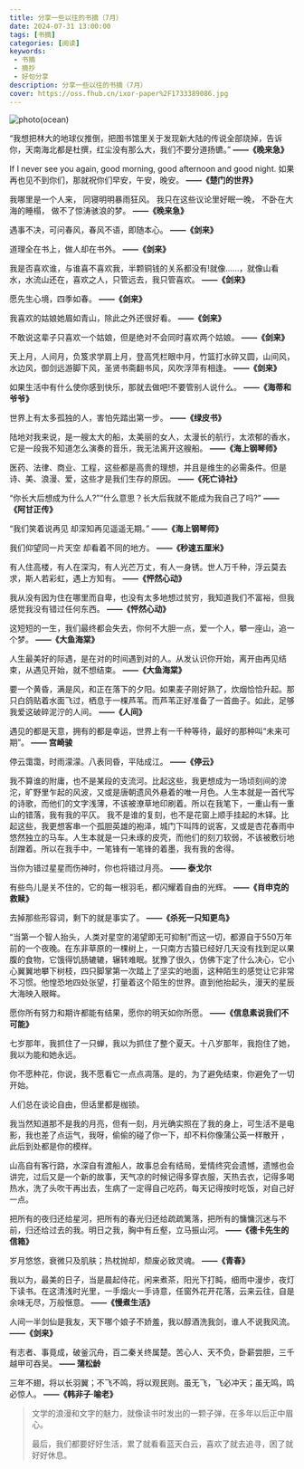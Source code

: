 ```yaml
---
title: 分享一些以往的书摘（7月）
date: 2024-07-31 13:00:00
tags: [书摘]
categories: [阅读]
keywords:
 - 书摘
 - 摘抄
 - 好句分享
description: 分享一些以往的书摘（7月）
cover: https://oss.fhub.cn/ixor-paper%2F1733389086.jpg
---
```


![photo(ocean)](https://oss.fhub.cn/ixor-paper%2F1733389086.jpg)

“我想把林大的地球仪推倒，把图书馆里关于发现新大陆的传说全部烧掉，告诉你，天南海北都是杜撰，红尘没有那么大，我们不要分道扬镳。”
**——《晚来急》**

If I never see you again, good morning, good afternoon and good night.
如果再也见不到你们，那就祝你们早安，午安，晚安。
**——《楚门的世界》**

我哪里是一个人来，
同寝明明暴雨狂风。
我只在这些议论里好眠一晚，
不卧在大海的睡榻，
做不了惊涛骇浪的梦。
**——《晚来急》**

遇事不决，可问春风，春风不语，即随本心。
**——《剑来》**

道理全在书上，做人却在书外。
**——《剑来》**

我是否喜欢谁，与谁喜不喜欢我，半颗铜钱的关系都没有!就像......，就像山看水，水流山还在，喜欢之人，只管远去，我只管喜欢。
**——《剑来》**

愿先生心境，四季如春。
**——《剑来》**

我喜欢的姑娘她眉如青山，除此之外还很好看。
**——《剑来》**

不敢说这辈子只喜欢一个姑娘，但是绝对不会同时喜欢两个姑娘。
**——《剑来》**

天上月，人间月，负笈求学肩上月，登高凭栏眼中月，竹篮打水碎又圆，山间风，水边风，御剑远游脚下风，圣贤书斋翻书风，风吹浮萍有相逢。
**——《剑来》**

如果生活中有什么使你感到快乐，那就去做吧!不要管别人说什么。
**——《海蒂和爷爷》**

世界上有太多孤独的人，害怕先踏出第一步。
**——《绿皮书》**

陆地对我来说，是一艘太大的船，太美丽的女人，太漫长的航行，太浓郁的香水，它是一段我不知道怎么演奏的音乐，我无法离开这艘船。
**——《海上钢琴师》**

医药、法律、商业、工程，这些都是高贵的理想，并且是维生的必需条件。但是诗、美、浪漫、爱，这些才是我们生存的原因。
**——《死亡诗社》**

“你长大后想成为什么人?”“什么意思？长大后我就不能成为我自己了吗?”
**——《阿甘正传》**

“我们笑着说再见 却深知再见遥遥无期。”
**——《海上钢琴师》**

我们仰望同一片天空 却看着不同的地方。
**——《秒速五厘米》**

有人住高楼，有人在深沟，有人光芒万丈，有人一身锈。世人万千种，浮云莫去求，斯人若彩虹，遇上方知有。
**——《怦然心动》**

我从没有因为住在哪里而自卑，也没有太多地想过贫穷，我知道我们不富裕，但我感觉我没有错过任何东西。
**——《怦然心动》**

这短短的一生，我们最终都会失去，你何不大胆一点，爱一个人，攀一座山，追一个梦。
**——《大鱼海棠》**

人生最美好的际遇，是在对的时间遇到对的人。从发认识你开始，离开由再见结束，从遇见开始，就不想结束。
**——《大鱼海棠》**

要一个黄昏，满是风，和正在落下的夕阳。如果麦子刚好熟了，炊烟恰恰升起。那只白鸽贴着水面飞过，栖息于一棵芦苇。而芦苇正好准备了一首曲子。如此，足够我爱这破碎泥泞的人间。
**——《人间》**

遇见的都是天意，拥有的都是幸运，世界上有一千种等待，最好的那种叫“未来可期”。
**—— 宫崎骏**

停云霭霭，时雨濛濛。八表同昏，平陆成江。
**——《停云》**

我不算谁的附庸，也不是某段的支流河。比起这些，我更想成为一场顷刻间的滂沱，旷野里乍起的风波，又或是唐朝遗风外悬着的唯一月色。人生本就是一首代写的诗歌，而他们的文字浅薄，不该被潦草地印刷着。所以在我笔下，一重山有一重山的错落，我有我的平仄。
我不是谁的复刻，也不是花窗上顺手挂起的木铎。比起这些，我更想客串一个孤胆英雄的袍泽，城门下叫阵的说客，又或是杏花春雨中悠然独立的马车。人生本就是一只未琢的皮壳，而他们的刻刀软弱，不该被敷衍地刮蹭着。所以在我手中，一笔锋有一笔锋的着墨，我有我的舍得。

当你为错过星星而伤神时，你也将错过月亮。
**—— 泰戈尔**

有些鸟儿是关不住的，它的每一根羽毛，都闪耀着自由的光辉。
**——《肖申克的救赎》**

去掉那些形容词，剩下的就是事实了。
**——《杀死一只知更鸟》**

“当第一个智人抬头，人类对星空的渴望即无可抑制”而这一切，都源自于550万年前的一个夜晚。在东非草原的一棵树上，一只南方古猿已经好几天没有找到足以果腹的食物，它饿得饥肠辘辘，辗转难眠。犹豫了很久，仿佛下定了什么决心，它小心翼翼地攀下树枝，四只脚掌第一次踏上了坚实的地面，这种陌生的感觉让它非常不习惯。他惶恐地四处张望，打量着这个陌生的世界。直到他抬起头，漫天的星辰大海映入眼眸。

愿你所有努力和期许都能有结果，愿你的明天如你所愿。
**——《信息素说我们不可能》**

七岁那年，我抓住了一只蝉，我以为抓住了整个夏天。十八岁那年，我抱住了她，我以为能和她永远。

你不愿种花，你说，我不愿看它一点点凋落。是的，为了避免结束，你避免了一切开始。

人们总在谈论自由，但话里都是枷锁。

我当然知道那不是我的月亮，但有一刻，月光确实照在了我的身上，可生活不是电影，我也差了点运气，我呀，偷偷的碰了你一下，却不料你像蒲公英一样散开 ，此后到处都是你的模样。

山高自有客行路，水深自有渡船人，故事总会有结局，爱情终究会遗憾，遗憾也会讲完，过后又是一个新的故事，天气凉的时候记得多穿衣服，天热去衣，记得多喝热水，洗了头吹干再出去，生病了一定得自己吃药，每天记得按时吃饭，对自己好一点。

把所有的夜归还给星河，把所有的春光归还给疏疏篱落，把所有的慵慵沉迷与不前，归还给过去的我。明日之我，胸中有丘壑，立马振山河。
**——《德卡先生的信箱》**

岁月悠悠，衰微只及肌肤；热枕抛却，颓废必致灵魂。
**——《青春》**

我以为，最美的日子，当是晨起侍花，闲来煮茶，阳光下打盹，细雨中漫步，夜灯下读书。在这清浅时光里，一手烟火一手诗意，任窗外花开花落，云来云往，自是余味无尽，万般惬意。
**——《慢煮生活》**

人间一半剑仙是我友，天下哪个娘子不娇羞，我以醇酒洗我剑，谁人不说我风流。
**——《剑来》**

有志者、事竟成，破釜沉舟，百二秦关终属楚。苦心人、天不负，卧薪尝胆，三千越甲可吞吴。
**—— 蒲松龄**

三年不翅，将以长羽翼；不飞不鸣，将以观民则。虽无飞，飞必冲天；虽无鸣，鸣必惊人。
**——《韩非子·喻老》**

> 文学的浪漫和文字的魅力，就像读书时发出的一颗子弹，在多年以后正中眉心。
>
> 最后，我们都要好好生活，累了就看看蓝天白云，喜欢了就去追寻，困了就好好休息。
